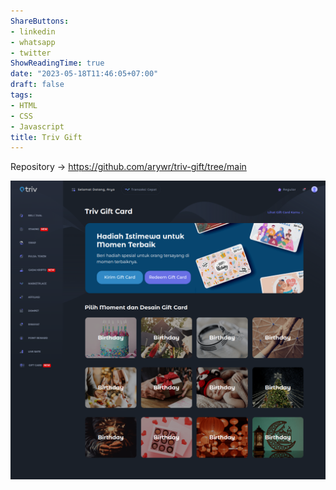 ```yaml
---
ShareButtons:
- linkedin
- whatsapp
- twitter
ShowReadingTime: true
date: "2023-05-18T11:46:05+07:00"
draft: false
tags:
- HTML
- CSS
- Javascript
title: Triv Gift
---
```


Repository -> https://github.com/arywr/triv-gift/tree/main

![TrivGift](./TrivGift.png)

